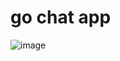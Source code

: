 # go chat app

![image](https://user-images.githubusercontent.com/10555820/209639777-c677d271-c006-4057-b460-dd6f0cc8b7d9.png)
